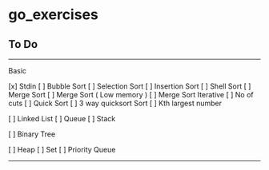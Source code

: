 # go_exercises

## To Do
-------------
Basic
  
[x] Stdin
[ ] Bubble Sort
[ ] Selection Sort
[ ] Insertion Sort
[ ] Shell Sort
[ ] Merge Sort
[ ] Merge Sort ( Low memory )
[ ] Merge Sort Iterative
[ ] No of cuts
[ ] Quick Sort
[ ] 3 way quicksort Sort
[ ] Kth largest number

[ ] Linked List
[ ] Queue
[ ] Stack

[ ] Binary Tree

[ ] Heap
[ ] Set
[ ] Priority Queue

--------------
